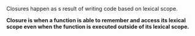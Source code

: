 Closures happen as s result of writing code based on lexical scope.

**Closure is when a function is able to remember and access its lexical scope even when the function is executed outside of its lexical scope.**


